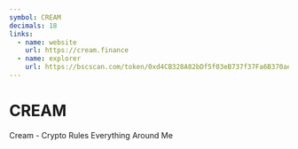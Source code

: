 ```yaml
---
symbol: CREAM
decimals: 18
links:
  - name: website
    url: https://cream.finance
  - name: explorer
    url: https://bscscan.com/token/0xd4CB328A82bDf5f03eB737f37Fa6B370aef3e888
---
```


# CREAM

Cream - Crypto Rules Everything Around Me
